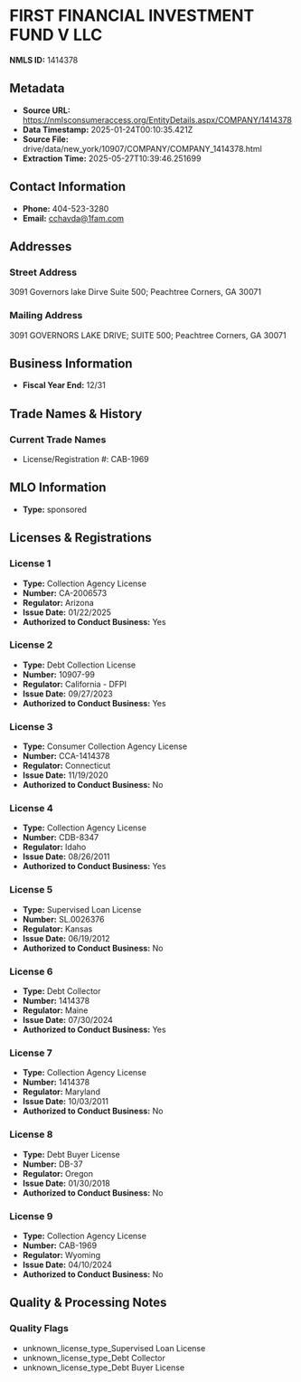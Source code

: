 # FIRST FINANCIAL INVESTMENT FUND V LLC

**NMLS ID:** 1414378

## Metadata
- **Source URL:** https://nmlsconsumeraccess.org/EntityDetails.aspx/COMPANY/1414378
- **Data Timestamp:** 2025-01-24T00:10:35.421Z
- **Source File:** drive/data/new_york/10907/COMPANY/COMPANY_1414378.html
- **Extraction Time:** 2025-05-27T10:39:46.251699

## Contact Information
- **Phone:** 404-523-3280
- **Email:** cchavda@1fam.com

## Addresses
### Street Address
3091 Governors lake Dirve Suite 500; Peachtree Corners, GA 30071

### Mailing Address
3091 GOVERNORS LAKE DRIVE; SUITE 500; Peachtree Corners, GA 30071

## Business Information
- **Fiscal Year End:** 12/31

## Trade Names & History
### Current Trade Names
- License/Registration #: CAB-1969

## MLO Information
- **Type:** sponsored

## Licenses & Registrations

### License 1
- **Type:** Collection Agency License
- **Number:** CA-2006573
- **Regulator:** Arizona
- **Issue Date:** 01/22/2025
- **Authorized to Conduct Business:** Yes

### License 2
- **Type:** Debt Collection License
- **Number:** 10907-99
- **Regulator:** California - DFPI
- **Issue Date:** 09/27/2023
- **Authorized to Conduct Business:** Yes

### License 3
- **Type:** Consumer Collection Agency License
- **Number:** CCA-1414378
- **Regulator:** Connecticut
- **Issue Date:** 11/19/2020
- **Authorized to Conduct Business:** No

### License 4
- **Type:** Collection Agency License
- **Number:** CDB-8347
- **Regulator:** Idaho
- **Issue Date:** 08/26/2011
- **Authorized to Conduct Business:** Yes

### License 5
- **Type:** Supervised Loan License
- **Number:** SL.0026376
- **Regulator:** Kansas
- **Issue Date:** 06/19/2012
- **Authorized to Conduct Business:** No

### License 6
- **Type:** Debt Collector
- **Number:** 1414378
- **Regulator:** Maine
- **Issue Date:** 07/30/2024
- **Authorized to Conduct Business:** Yes

### License 7
- **Type:** Collection Agency License
- **Number:** 1414378
- **Regulator:** Maryland
- **Issue Date:** 10/03/2011
- **Authorized to Conduct Business:** No

### License 8
- **Type:** Debt Buyer License
- **Number:** DB-37
- **Regulator:** Oregon
- **Issue Date:** 01/30/2018
- **Authorized to Conduct Business:** No

### License 9
- **Type:** Collection Agency License
- **Number:** CAB-1969
- **Regulator:** Wyoming
- **Issue Date:** 04/10/2024
- **Authorized to Conduct Business:** No

## Quality & Processing Notes
### Quality Flags
- unknown_license_type_Supervised Loan License
- unknown_license_type_Debt Collector
- unknown_license_type_Debt Buyer License
